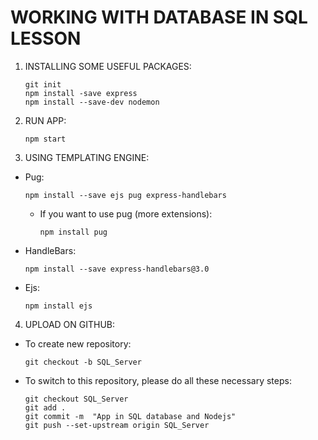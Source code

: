 # WORKING WITH DATABASE IN SQL LESSON
1. INSTALLING SOME USEFUL PACKAGES:
    ```
    git init
    npm install -save express
    npm install --save-dev nodemon
    ```
2. RUN APP: 
    ```
    npm start
    ```
3. USING TEMPLATING ENGINE: 
* Pug: 
    ```
    npm install --save ejs pug express-handlebars
    ```
    * If you want to use pug (more extensions):
        ```
        npm install pug
        ``` 
* HandleBars: 
    ```
    npm install --save express-handlebars@3.0
    ```
* Ejs: 
    ```
    npm install ejs
    ```
4. UPLOAD ON GITHUB:
* To create new repository:
     ```
    git checkout -b SQL_Server
     ```
* To switch to this repository, please do all these necessary steps:
     ```
    git checkout SQL_Server
    git add .
    git commit -m  "App in SQL database and Nodejs"
    git push --set-upstream origin SQL_Server
    ```

